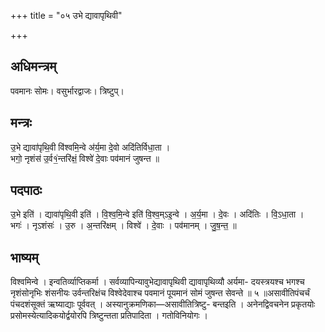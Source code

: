 +++
title = "०५ उभे द्यावापृथिवी"

+++
## अधिमन्त्रम्
पवमानः सोमः। वसुर्भारद्वाजः। त्रिष्टुप्।

## मन्त्रः
उ॒भे द्यावा॑पृथि॒वी वि॑श्वमि॒न्वे अ॑र्य॒मा दे॒वो अदि॑तिर्विधा॒ता ।  
भगो॒ नृशंस॑ उ॒र्व१॒॑न्तरि॑क्षं॒ विश्वे॑ दे॒वाः पव॑मानं जुषन्त ॥

## पदपाठः
उ॒भे इति॑ । द्यावा॑पृथि॒वी इति॑ । वि॒श्व॒मि॒न्वे इति॑ वि॒श्व॒म्ऽइ॒न्वे । अ॒र्य॒मा । दे॒वः । अदि॑तिः । वि॒ऽधा॒ता ।  
भगः॑ । नृऽशंसः॑ । उ॒रु । अ॒न्तरि॑क्षम् । विश्वे॑ । दे॒वाः । पव॑मानम् । जु॒ष॒न्त॒ ॥

## भाष्यम्
विश्वमिन्वे । इन्वतिर्व्याप्तिकर्मा । सर्वव्यापिन्यावुभेद्यावापृथिवी द्यावापृथिव्यौ अर्यमा- दयस्त्रयश्च भगश्च नृशंसोनृभिः शंसनीयः उर्वन्तरिक्षंच विश्वेदेवाश्च पवमानं पूयमानं सोमं जुषन्त सेवन्ते ॥ ५ ॥असावीतिपंचर्चं पंचदशंसूक्तं ऋष्याद्याः पूर्ववत् । अस्यानुक्रमणिका—असावीतित्रिष्टु- बन्तइति । अनेनद्विवचनेन प्रकृतयोः प्रसोमस्येत्यादिकयोर्द्वयोरपि त्रिष्टुन्तता प्रतिपादिता । गतोविनियोगः ।